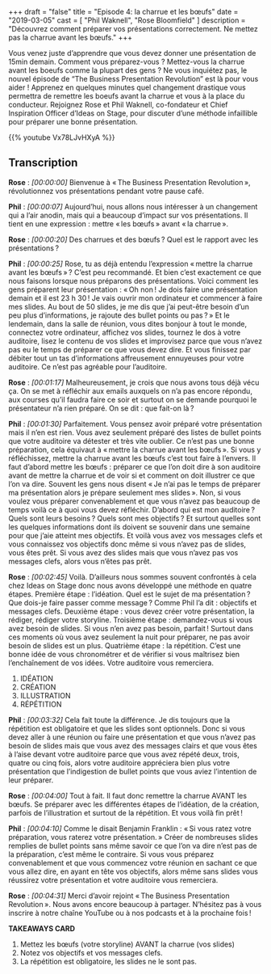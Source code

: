 +++
draft 		= "false"
title 		= "Episode 4: la charrue et les bœufs"
date		= "2019-03-05"
cast		= [ "Phil Waknell", "Rose Bloomfield" ]
description	= "Découvrez comment préparer vos présentations correctement. Ne mettez pas la charrue avant les bœufs."
+++

Vous venez juste d’apprendre que vous devez donner une présentation de 15min demain. Comment vous préparez-vous ? Mettez-vous la charrue avant les boeufs comme la plupart des gens ? Ne vous inquiétez pas, le nouvel épisode de “The Business Presentation Revolution” est là pour vous aider ! Apprenez en quelques minutes quel changement drastique vous permettra de remettre les boeufs avant la charrue et vous à la place du conducteur. Rejoignez Rose et Phil Waknell, co-fondateur et Chief Inspiration Officer d’Ideas on Stage, pour discuter d’une méthode infaillible pour préparer une bonne présentation.

{{% youtube Vx78LJvHXyA %}}

## Transcription

**Rose** : *[00:00:00]* Bienvenue à « The Business Presentation Revolution », révolutionnez vos présentations pendant votre pause café.

**Phil** : *[00:00:07]* Aujourd’hui, nous allons nous intéresser à un changement qui a l’air anodin, mais qui a beaucoup d’impact sur vos présentations. Il tient en une expression : mettre « les bœufs » avant « la charrue ». 

**Rose** : *[00:00:20]* Des charrues et des bœufs ? Quel est le rapport avec les présentations ?

**Phil** : *[00:00:25]* Rose, tu as déjà entendu l’expression « mettre la charrue avant les bœufs » ? C’est peu recommandé. Et bien c’est exactement ce que nous faisons lorsque nous préparons des présentations. Voici comment les gens préparent leur présentation : « Oh non ! Je dois faire une présentation demain et il est 23 h 30 ! Je vais ouvrir mon ordinateur et commencer à faire mes slides. Au bout de 50 slides, je me dis que j’ai peut-être besoin d’un peu plus d’informations, je rajoute des bullet points ou pas ? » Et le lendemain, dans la salle de réunion, vous dites bonjour à tout le monde, connectez votre ordinateur, affichez vos slides, tournez le dos à votre auditoire, lisez le contenu de vos slides et improvisez parce que vous n’avez pas eu le temps de préparer ce que vous devez dire. Et vous finissez par débiter tout un tas d’informations affreusement ennuyeuses pour votre auditoire. Ce n’est pas agréable pour l’auditoire.

**Rose** : *[00:01:17]* Malheureusement, je crois que nous avons tous déjà vécu ça. On se met à réfléchir aux emails auxquels on n’a pas encore répondu, aux courses qu’il faudra faire ce soir et surtout on se demande pourquoi le présentateur n’a rien préparé. On se dit : que fait-on là ?

**Phil** : *[00:01:30]* Parfaitement. Vous pensez avoir préparé votre présentation mais il n’en est rien. Vous avez seulement préparé des listes de bullet points que votre auditoire va détester et très vite oublier. Ce n’est pas une bonne préparation, cela équivaut à « mettre la charrue avant les bœufs ». Si vous y réfléchissez, mettre la charrue avant les bœufs c’est tout faire à l’envers. Il faut d’abord mettre les bœufs : préparer ce que l’on doit dire à son auditoire avant de mettre la charrue et de voir si et comment on doit illustrer ce que l’on va dire. Souvent les gens nous disent « Je n’ai pas le temps de préparer ma présentation alors je prépare seulement mes slides ». Non, si vous voulez vous préparer convenablement et que vous n’avez pas beaucoup de temps voilà ce à quoi vous devez réfléchir. D’abord qui est mon auditoire ? Quels sont leurs besoins ? Quels sont mes objectifs ? Et surtout quelles sont les quelques informations dont ils doivent se souvenir dans une semaine pour que j’aie atteint mes objectifs. Et voilà vous avez vos messages clefs et vous connaissez vos objectifs donc même si vous n’avez pas de slides, vous êtes prêt. Si vous avez des slides mais que vous n’avez pas vos messages clefs, alors vous n’êtes pas prêt.

**Rose** : *[00:02:45]* Voilà. D’ailleurs nous sommes souvent confrontés à cela chez Ideas on Stage donc nous avons développé une méthode en quatre étapes. Première étape : l’idéation. Quel est le sujet de ma présentation ? Que dois-je faire passer comme message ? Comme Phil l’a dit : objectifs et messages clefs. Deuxième étape : vous devez créer votre présentation, la rédiger, rédiger votre storyline. Troisième étape : demandez-vous si vous avez besoin de slides. Si vous n’en avez pas besoin, parfait ! Surtout dans ces moments où vous avez seulement la nuit pour préparer, ne pas avoir besoin de slides est un plus. Quatrième étape : la répétition. C’est une bonne idée de vous chronométrer et de vérifier si vous maîtrisez bien l’enchaînement de vos idées. Votre auditoire vous remerciera.

1. IDÉATION
2. CRÉATION
3. ILLUSTRATION
4. RÉPÉTITION

**Phil** : *[00:03:32]*  Cela fait toute la différence. Je dis toujours que la répétition est obligatoire et que les slides sont optionnels. Donc si vous devez aller à une réunion ou faire une présentation et que vous n’avez pas besoin de slides mais que vous avez des messages clairs et que vous êtes à l’aise devant votre auditoire parce que vous avez répété deux, trois, quatre ou cinq fois, alors votre auditoire appréciera bien plus votre présentation que l’indigestion de bullet points que vous aviez l’intention de leur préparer.

**Rose** : *[00:04:00]* Tout à fait. Il faut donc remettre la charrue AVANT les bœufs. Se préparer avec les différentes étapes de l’idéation, de la création, parfois de l’illustration et surtout de la répétition. Et vous voilà fin prêt !

**Phil** : *[00:04:10]* Comme le disait Benjamin Franklin : « Si vous ratez votre préparation, vous raterez votre présentation. » Créer de nombreuses slides remplies de bullet points sans même savoir ce que l’on va dire n’est pas de la préparation, c’est même le contraire. Si vous vous préparez convenablement et que vous commencez votre réunion en sachant ce que vous allez dire, en ayant en tête vos objectifs, alors même sans slides vous réussirez votre présentation et votre auditoire vous remerciera.

**Rose** : *[00:04:31]* Merci d’avoir rejoint « The Business Presentation Revolution ». Nous avons encore beaucoup à partager. N’hésitez pas à vous inscrire à notre chaîne YouTube ou à nos podcasts et à la prochaine fois !
 
**TAKEAWAYS CARD**

1. Mettez les bœufs (votre storyline) AVANT la charrue (vos slides)
2. Notez vos objectifs et vos messages clefs.
3. La répétition est obligatoire, les slides ne le sont pas.
